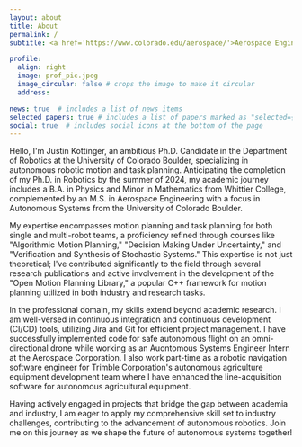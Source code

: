 ```yaml
---
layout: about
title: About
permalink: /
subtitle: <a href='https://www.colorado.edu/aerospace/'>Aerospace Engineering Sciences</a> at the University of Colorado Boulder.

profile:
  align: right
  image: prof_pic.jpeg
  image_circular: false # crops the image to make it circular
  address:

news: true  # includes a list of news items
selected_papers: true # includes a list of papers marked as "selected={true}"
social: true  # includes social icons at the bottom of the page
---
```


Hello, I'm Justin Kottinger, an ambitious Ph.D. Candidate in the Department of Robotics at the University of Colorado Boulder, specializing in autonomous robotic motion and task planning. Anticipating the completion of my Ph.D. in Robotics by the summer of 2024, my academic journey includes a B.A. in Physics and Minor in Mathematics from Whittier College, complemented by an M.S. in Aerospace Engineering with a focus in Autonomous Systems from the University of Colorado Boulder.

My expertise encompasses motion planning and task planning for both single and multi-robot teams, a proficiency refined through courses like "Algorithmic Motion Planning," "Decision Making Under Uncertainty," and "Verification and Synthesis of Stochastic Systems." This expertise is not just theoretical; I've contributed significantly to the field through several research publications and active involvement in the development of the "Open Motion Planning Library," a popular C++ framework for motion planning utilized in both industry and research tasks.

In the professional domain, my skills extend beyond academic research. I am well-versed in continuous integration and continuous development (CI/CD) tools, utilizing Jira and Git for efficient project management. I have successfully implemented code for safe autonomous flight on an omni-directional drone while working as an Auontomous Systems Engineer Intern at the Aerospace Corporation. I also work part-time as a robotic navigation software engineer for Trimble Corporation's autonomous agriculture equipment development team where I have enhanced the line-acquisition software for autonomous agricultural equipment.

Having actively engaged in projects that bridge the gap between academia and industry, I am eager to apply my comprehensive skill set to industry challenges, contributing to the advancement of autonomous robotics. Join me on this journey as we shape the future of autonomous systems together!